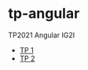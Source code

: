 # tp-angular
TP2021 Angular IG2I

* [TP 1](https://github.com/Shepardeon/tp-angular/tree/TP1)
* [TP 2](https://github.com/Shepardeon/tp-angular/tree/TP2)
